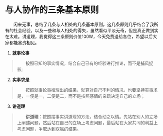 # 与人协作的三条基本原则
&nbsp;&nbsp;&nbsp;&nbsp;&nbsp;&nbsp;&nbsp;闲来无事，总结了几条与人相处的几条基本原则。这几条原则几乎结合了我所有的社会经验，以及一些和与人相处的得失，虽然看似平淡无奇，但是真正做到实在太难。讲道理，我觉得这三条原则价值100W，今天免费送给各位，希望以后大家都能富贵相见。

1. **就事论事**
>&nbsp;&nbsp;&nbsp;&nbsp;&nbsp;&nbsp;&nbsp;按照已知的事实情况，结合自己已有的经验进行推论，而不是捕风捉影;

2. **实事求是**
>&nbsp;&nbsp;&nbsp;&nbsp;&nbsp;&nbsp;&nbsp;按照就事论事推理出的结果，就算对自己不利的情况，也要坚持实事求是，一便是一，二便是二，而不是按照感情的亲疏决定自己的立场；

3. **讲道理**
>&nbsp;&nbsp;&nbsp;&nbsp;&nbsp;&nbsp;&nbsp;**讲道理**：按照摆事实讲道理的方法，结合动之以情。先站在别人的立场上阐述问题，然后站在自己的立场上考虑问题，最后站在大家共同的利益上考虑问题，争取达到双赢的结果。

